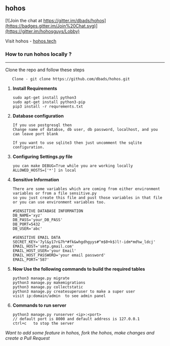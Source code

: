 <h2>hohos</h2> 
<!-- [![Dependency Status](https://david-dm.org/dbads/hohos/status.svg?style=flat)](https://david-dm.org/dbads/hohos) [![Build Status](https://travis-ci.org/dbads/hohos.svg?branch=master)](https://travis-ci.org/dbads/hohos) [![Join the chat at https://gitter.im/dbads/hohos](https://badges.gitter.im/Join%20Chat.svg)](https://gitter.im/hohosguys/Lobby) -->

<!--
<a href="https://github.com/dbads/hohos"><img src="https://camo.githubusercontent.com/a34cfbf37ba6848362bf2bee0f3915c2e38b1cc1/68747470733a2f2f696d672e736869656c64732e696f2f62616467652f5052732d77656c636f6d652d627269676874677265656e2e7376673f7374796c653d666c61742d737175617265" alt="PRs Welcome" data-canonical-src="https://img.shields.io/badge/PRs-welcome-brightgreen.svg?style=flat-square" style="max-width:100%;"></a>
<a href="https://github.com/dbads/hohos"><img src="https://camo.githubusercontent.com/30fd882638a1573cd130a3021502e63038ddf342/68747470733a2f2f696d672e736869656c64732e696f2f6769746875622f73746172732f41626865792f566973696f6e2e737667" alt="GitHub Stars" data-canonical-src="https://img.shields.io/github/stars/dbads/hohos.svg" style="max-width:100%;"></a>
<a href="https://github.com/dbads/hohos"><img src="https://camo.githubusercontent.com/78edf0eec50e3e0167a1169cd1a262e55f849a5a/68747470733a2f2f696d672e736869656c64732e696f2f62616467652f76657273696f6e2d312e312d677265656e2e737667" alt="Current Version" data-canonical-src="https://img.shields.io/badge/version-1.0-green.svg" style="max-width:100%;">
 -->
 <!-- [![star this repo](http://githubbadges.com/star.svg?user=dbads&repo=github-badges)](http://github.com/dbads/hohos)
[![fork this repo](http://githubbadges.com/fork.svg?user=dbads&repo=github-badges)](http://github.com/dbads/hohos/fork)
[![star this repo](http://githubbadges.com/star.svg?user=dbads&repo=github-badges&style=flat&color=fff&background=007ec6)](https://github.com/dbads/hohos)
[![fork this repo](http://githubbadges.com/fork.svg?user=dbads&repo=github-badges&style=flat&color=fff&background=007ec6)](https://github.com/dbads/hohos/fork) -->


[![Join the chat at https://gitter.im/dbads/hohos](https://badges.gitter.im/Join%20Chat.svg)](https://gitter.im/hohosguys/Lobby) <br>

Visit hohos - [hohos.tech](http://hohos.tech)



<h3>How to run hohos locally ?</h3> <hr>
      
      
Clone the repo and follow these steps 

       Clone - git clone https://github.com/dbads/hohos.git

1. **Install Requirements**
   
       sudo apt-get install python3
       sudo apt-get install python3-pip
       pip3 install -r requrements.txt

2. **Database configuration**

       If you use postgresql then
       Change name of databse, db user, db password, localhost, and you can leave port blank

       If you want to use sqlite3 then just uncomment the sqlite configuration.

3. **Configuring Settings.py file** 

       you can make DEBUG=True while you are working locally
       ALLOWED_HOSTS=['*'] in local

4. **Sensitive Information**
     
       There are some variables which are coming from either environment variables or from a file sensitive.py 
       so you just create this file and pust those variables in that file or you can use environment variables too. 

       #SENSITIVE DATABASE INFORMATION
       DB_NAME='xyz'
       DB_PASS='your_DB_PASS'
       DB_PORT=5432
       DB_USER='abc'

       #SENSITIVE EMAIL DATA
       SECRET_KEY='7yl&y17r&7h*#fk&whgdhgyys#^m$0+k$)l!-idm*md%w_ldcj'
       EMAIL_HOST='smtp.gmail.com' 
       EMAIL_HOST_USER='your Email'
       EMAIL_HOST_PASSWORD='your email password'
       EMAIL_PORT='587'

5. **Now Use the following commands to build the required tables**

       python3 manage.py migrate
       python3 manage.py makemigrations
       python3 manage.py collectstatic
       python3 manage.py createsuperuser to make a super user
       visit ip:domain/admin  to see admin panel
       
6. **Commands to run server**

       python3 manage.py runserver <ip>:<port>
       // default port is 8000 and default address is 127.0.0.1
       ctrl+c   to stop the server
       
       
*Want to add some feature in hohos, fork the hohos, make changes and create a Pull Request*
       
